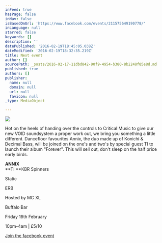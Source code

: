 ```yaml
---
inFeed: true
hasPage: false
inNav: false
isBasedOnUrl: 'https://www.facebook.com/events/211575649190778/'
inLanguage: null
starred: false
keywords: []
description: ''
datePublished: '2016-02-19T18:45:05.038Z'
dateModified: '2016-02-19T18:32:35.219Z'
title: Next event
author: []
sourcePath: _posts/2016-02-17-11dbd842-90f9-4954-b380-8b2248f85e8d.md
published: true
authors: []
publisher:
  name: null
  domain: null
  url: null
  favicon: null
_type: MediaObject

---
```

![](https://s3-us-west-2.amazonaws.com/the-grid-img/p/cc05586236e23b92c9e1a19c1d015b413d01c7b7.jpg)

Hot on the heels of handing over the controls to Critical Music to give our new VOID soundsystem a proper work out, we bring you something a little different. Dancefloor favourites Annix, the duo made up of Konichi & Decimal Bass, will be joined on the one's and two's by special guest TI to launch their album "Forever". This will sell out, don't sleep on the half price early birds.

**ANNIX**  
**TI
**KBR Spinners
  
Static
  
ERB
  
Hosted by MC XL 

Buffalo Bar 

Friday 19th February
  
10pm-4am | £5/10

[Join the facebook event][0]

[0]: https://www.facebook.com/events/211575649190778/